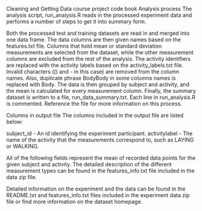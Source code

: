 
Cleaning and Getting Data course project code book
Analysis process
The analysis script, run_analysis.R reads in the processed experiment data and performs a number of steps to get it into summary form.

Both the processed test and training datasets are read in and merged into one data frame.
The data columns are then given names based on the features.txt file.
Columns that hold mean or standard deviation measurements are selected from the dataset, while the other measurement columns are excluded from the rest of the analysis.
The activity identifiers are replaced with the activity labels based on the activity_labels.txt file.
Invalid characters (() and - in this case) are removed from the column names. Also, duplicate phrase BodyBody in some columns names is replaced with Body.
The data is then grouped by subject and activity, and the mean is calculated for every measurement column.
Finally, the summary dataset is written to a file, run_data_summary.txt.
Each line in run_analysis.R is commented. Reference the file for more information on this process.

Columns in output file
The columns included in the output file are listed below:

subject_id - An id identifying the experiment participant.
activitylabel - The name of the activity that the measurements correspond to, such as  LAYING or WALKING.

All of the following fields represent the mean of recorded data points for the given subject and activity. The detailed description of the different measurement types can be found in the features_info.txt file included in the data zip file.

Detailed information on the experiment and the data can be found in the README.txt and features_info.txt files included in the experiment data zip file or find more information on the dataset homepage.
